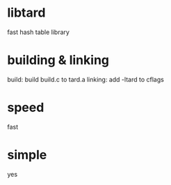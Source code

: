 # libtard
fast hash table library

# building & linking
build: build build.c to tard.a
linking: add -ltard to cflags

# speed
fast

# simple
yes
